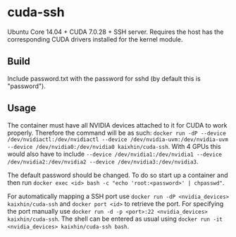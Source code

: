 cuda-ssh
========
Ubuntu Core 14.04 + CUDA 7.0.28 + SSH server. Requires the host has the corresponding CUDA drivers installed for the kernel module.

Build
-----
Include password.txt with the password for sshd (by default this is "password").

Usage
-----
The container must have all NVIDIA devices attached to it for CUDA to work properly.
Therefore the command will be as such: `docker run -dP --device /dev/nvidiactl:/dev/nvidiactl --device /dev/nvidia-uvm:/dev/nvidia-uvm --device /dev/nvidia0:/dev/nvidia0 kaixhin/cuda-ssh`.
With 4 GPUs this would also have to include `--device /dev/nvidia1:/dev/nvidia1 --device /dev/nvidia2:/dev/nvidia2 --device /dev/nvidia3:/dev/nvidia3`.

The default password should be changed. To do so start up a container and then run `docker exec <id> bash -c "echo 'root:<password>' | chpasswd"`.

For automatically mapping a SSH port use `docker run -dP <nvidia_devices> kaixhin/cuda-ssh` and `docker port <id>` to retrieve the port.
For specifying the port manually use `docker run -d -p <port>:22 <nvidia_devices> kaixhin/cuda-ssh`.
The shell can be entered as usual using `docker run -it <nvidia_devices> kaixhin/cuda-ssh bash`.
